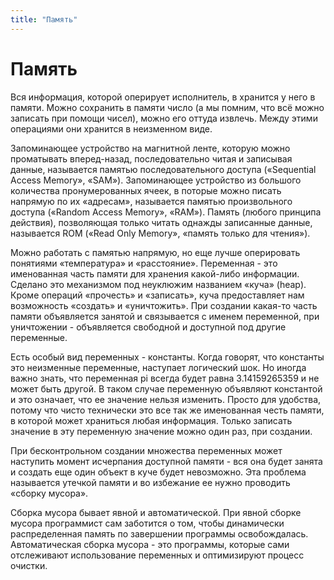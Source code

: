 ```yaml
---
title: "Память"
---
```

# Память

Вся информация, которой оперирует исполнитель, в хранится у него в памяти. Можно сохранить в памяти число (а мы помним, что всё можно записать при помощи чисел), можно его оттуда извлечь. Между этими операциями они хранится в неизменном виде.

Запоминающее устройство на магнитной ленте, которую можно проматывать вперед-назад, последовательно читая и записывая данные, называется памятью последовательного доступа («Sequential Access Memory», «SAM»). Запоминающее устройство из большого количества пронумерованных ячеек, в поторые можно писать напрямую по их «адресам», называется памятью произвольного доступа («Random Access Memory», «RAM»). Память (любого принципа действия), позволяющая только читать однажды записанные данные, называется ROM («Read Only Memory», «память только для чтения»).

Можно работать с памятью напрямую, но еще лучше оперировать понятиями «температура» и «расстояние». Переменная - это именованная часть памяти для хранения какой-либо информации. Сделано это механизмом под неуклюжим названием «куча» (heap). Кроме операций «прочесть» и «записать», куча предоставляет нам возможность «создать» и «уничтожить». При создании какая-то часть памяти объявляется занятой и связывается с именем переменной, при уничтожении - объявляется свободной и доступной под другие переменные.

Есть особый вид переменных - константы. Когда говорят, что константы это неизменные переменные, наступает логический шок. Но иногда важно знать, что переменная pi всегда будет равна 3.14159265359 и не может быть другой. В таком случае переменную объявляют константой и это означает, что ее значение нельзя изменить. Просто для удобства, потому что чисто технически это все так же именованная честь памяти, в которой может храниться любая информация. Только записать значение в эту переменную значение можно один раз, при создании.

При бесконтрольном создании множества переменных может наступить момент исчерпания доступной памяти - вся она будет занята и создать еще один объект в куче будет невозможно. Эта проблема называется утечкой памяти и во избежание ее нужно проводить «сборку мусора».

Сборка мусора бывает явной и автоматической. При явной сборке мусора программист сам заботится о том, чтобы динамически распределенная память по завершении программы освобождалась. Автоматическая сборка мусора - это программы, которые сами отслеживают использование переменных и оптимизируют процесс очистки.
